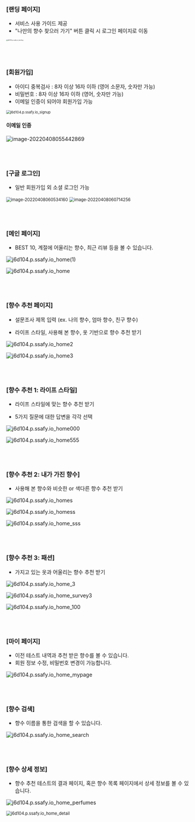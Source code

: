 ### [랜딩 페이지]

- 서비스 사용 가이드 제공
- "나만의 향수 찾으러 가기" 버튼 클릭 시 로그인 페이지로 이동

<img src="./images/j6d104.p.ssafy.io_landing.png" alt="j6d104.p.ssafy.io_landing" style="zoom: 25%;" />

<br><br>

### [회원가입]

- 아이디 중복검사 : 8자 이상 16자 이하 (영어 소문자, 숫자만 가능)
- 비밀번호 : 8자 이상 16자 이하 (영어, 숫자만 가능)
- 이메일 인증이 되어야 회원가입 가능

<img src="./images/j6d104.p.ssafy.io_signup.png" alt="j6d104.p.ssafy.io_signup" style="zoom:67%;" />

#### 이메일 인증

![image-20220408055442869](./images/image-20220408055442869.png)

<br><br>

### [구글 로그인]

- 일반 회원가입 외 소셜 로그인 가능

<img src="./images/image-20220408060534160.png" alt="image-20220408060534160" style="zoom:80%;" />

<img src="./images/image-20220408060714256.png" alt="image-20220408060714256" style="zoom:80%;" />

<br><br>

### [메인 페이지]

- BEST 10, 계절에 어울리는 향수, 최근 리뷰 등을 볼 수 있습니다.

![j6d104.p.ssafy.io_home(1)](./images/j6d104.p.ssafy.io_home(1).png)

![j6d104.p.ssafy.io_home](./images/j6d104.p.ssafy.io_home.png)

<br><br>

### [향수 추천 페이지]

- 설문조사 제목 입력 (ex. 나의 향수, 엄마 향수, 친구 향수)

- 라이프 스타일, 사용해 본 향수, 옷 기반으로 향수 추천 받기

![j6d104.p.ssafy.io_home2](./images/j6d104.p.ssafy.io_home2.png)

![j6d104.p.ssafy.io_home3](./images/j6d104.p.ssafy.io_home3.png)

<br><br>

### [향수 추천 1: 라이프 스타일]

- 라이프 스타일에 맞는 향수 추천 받기

- 5가지 질문에 대한 답변을 각각 선택

![j6d104.p.ssafy.io_home000](./images/j6d104.p.ssafy.io_home000.png)

![j6d104.p.ssafy.io_home555](./images/j6d104.p.ssafy.io_home555.png)

<br><br>

### [향수 추천 2: 내가 가진 향수]

- 사용해 본 향수와 비슷한 or 색다른 향수 추천 받기

![j6d104.p.ssafy.io_homes](./images/j6d104.p.ssafy.io_homes.png)

![j6d104.p.ssafy.io_homess](./images/j6d104.p.ssafy.io_homess.png)

![j6d104.p.ssafy.io_home_sss](./images/j6d104.p.ssafy.io_home_sss.png)

<br><br>

### [향수 추천 3: 패션]

- 가지고 있는 옷과 어울리는 향수 추천 받기

![j6d104.p.ssafy.io_home_3](./images/j6d104.p.ssafy.io_home_3.png)

![j6d104.p.ssafy.io_home_survey3](./images/j6d104.p.ssafy.io_home_survey3.png)

![j6d104.p.ssafy.io_home_100](./images/j6d104.p.ssafy.io_home_100.png)

<br><br>

### [마이 페이지]

- 이전 테스트 내역과 추천 받은 향수를 볼 수 있습니다.
- 회원 정보 수정, 비밀번호 변경이 가능합니다.

![j6d104.p.ssafy.io_home_mypage](./images/j6d104.p.ssafy.io_home_mypage.png)

<br><br>

### [향수 검색]

- 향수 이름을 통한 검색을 할 수 있습니다.

![j6d104.p.ssafy.io_home_search](./images/j6d104.p.ssafy.io_home_search.png)

<br><br>

### [향수 상세 정보]

- 향수 추천 테스트의 결과 페이지, 혹은 향수 목록 페이지에서 상세 정보를 볼 수 있습니다.

![j6d104.p.ssafy.io_home_perfumes](./images/j6d104.p.ssafy.io_home_perfumes.png)

<img src="./images/j6d104.p.ssafy.io_home_detail.png" alt="j6d104.p.ssafy.io_home_detail" style="zoom:80%;" />
